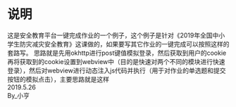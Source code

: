 # 说明
这是安全教育平台一键完成作业的一个例子，这个例子是针对《2019年全国中小学生防灾减灾安全教育》这课做的，如果要写其它作业的一键完成可以按照这样的套路写。
思路就是先用okhttp进行post键值模拟登录，然后获取到用户的cookie再将获取到的cookie设置到webview中（目的是快速对两个不同的模块进行快速登录），然后对webview进行动态注入js代码并执行（用于对作业的单选题和提交按钮的模拟点击），主要思路就是这样
<br/>2019.5.26
<br/>By_小亨

